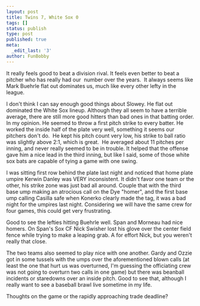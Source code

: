 ```yaml
---
layout: post
title: Twins 7, White Sox 0
tags: []
status: publish
type: post
published: true
meta:
  _edit_last: '3'
author: FunBobby
---
```

It really feels good to beat a division rival. It feels even better to beat a pitcher who has really had our  number over the years.  It always seems like Mark Buehrle flat out dominates us, much like every other lefty in the league.

I don't think I can say enough good things about Slowey. He flat out dominated the White Sox lineup. Although they all seem to have a terrible average, there are still more good hitters than bad ones in that batting order. In my opinion. He seemed to throw a first pitch strike to every batter. He worked the inside half of the plate very well, something it seems our pitchers don't do.  He kept his pitch count very low, his strike to ball ratio was slightly above 2:1, which is great.  He averaged about 11 pitches per inning, and never really seemed to be in trouble. It helped that the offense gave him a nice lead in the third inning, but like I said, some of those white sox bats are capable of tying a game with one swing.

I was sitting first row behind the plate last night and noticed that home plate umpire Kerwin Danley was VERY inconsistent. It didn't favor one team or the other, his strike zone was just bad all around. Couple that with the third base ump making an atrocious call on the Dye "homer", and the first base ump calling Casilla safe when Konerko clearly made the tag, it was a bad night for the umpires last night. Considering we will have the same crew for four games, this could get very frustrating.

Good to see the lefties hitting Buehrle well. Span and Morneau had nice homers. On Span's Sox CF Nick Swisher lost his glove over the center field fence while trying to make a leaping grab. A for effort Nick, but you weren't really that close.

The two teams also seemed to play nice with one another. Gardy and Ozzie got in some tussels with the umps over the aforementioned blown calls (at least the one that hurt us was overturned, I'm guessing the officiating crew was not going to overturn two calls in one game) but there was beanball incidents or staredowns over an inside pitch. Good to see that, although I really want to see a baseball brawl live sometime in my life.

Thoughts on the game or the rapidly approaching trade deadline?
